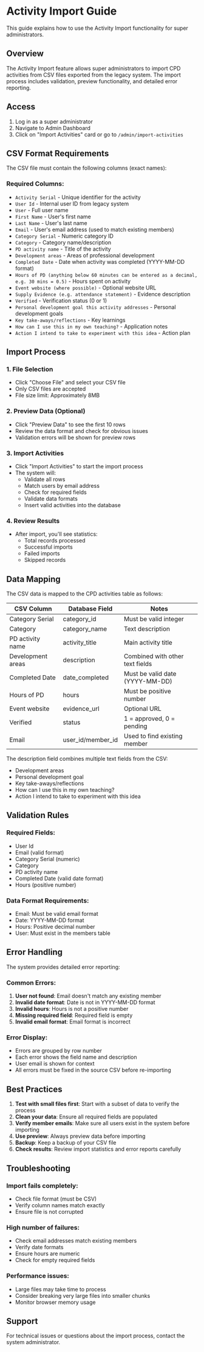 # Activity Import Guide

This guide explains how to use the Activity Import functionality for super administrators.

## Overview

The Activity Import feature allows super administrators to import CPD activities from CSV files exported from the legacy system. The import process includes validation, preview functionality, and detailed error reporting.

## Access

1. Log in as a super administrator
2. Navigate to Admin Dashboard
3. Click on "Import Activities" card or go to `/admin/import-activities`

## CSV Format Requirements

The CSV file must contain the following columns (exact names):

### Required Columns:
- `Activity Serial` - Unique identifier for the activity
- `User Id` - Internal user ID from legacy system  
- `User` - Full user name
- `First Name` - User's first name
- `Last Name` - User's last name
- `Email` - User's email address (used to match existing members)
- `Category Serial` - Numeric category ID
- `Category` - Category name/description
- `PD activity name` - Title of the activity
- `Development areas` - Areas of professional development
- `Completed Date` - Date when activity was completed (YYYY-MM-DD format)
- `Hours of PD (anything below 60 minutes can be entered as a decimal, e.g. 30 mins = 0.5)` - Hours spent on activity
- `Event website (where possible)` - Optional website URL
- `Supply Evidence (e.g. attendance statement)` - Evidence description
- `Verified` - Verification status (0 or 1)
- `Personal development goal this activity addresses` - Personal development goals
- `Key take-aways/reflections` - Key learnings
- `How can I use this in my own teaching?` - Application notes
- `Action I intend to take to experiment with this idea` - Action plan

## Import Process

### 1. File Selection
- Click "Choose File" and select your CSV file
- Only CSV files are accepted
- File size limit: Approximately 8MB

### 2. Preview Data (Optional)
- Click "Preview Data" to see the first 10 rows
- Review the data format and check for obvious issues
- Validation errors will be shown for preview rows

### 3. Import Activities
- Click "Import Activities" to start the import process
- The system will:
  - Validate all rows
  - Match users by email address
  - Check for required fields
  - Validate data formats
  - Insert valid activities into the database

### 4. Review Results
- After import, you'll see statistics:
  - Total records processed
  - Successful imports
  - Failed imports
  - Skipped records

## Data Mapping

The CSV data is mapped to the CPD activities table as follows:

| CSV Column | Database Field | Notes |
|------------|----------------|--------|
| Category Serial | category_id | Must be valid integer |
| Category | category_name | Text description |
| PD activity name | activity_title | Main activity title |
| Development areas | description | Combined with other text fields |
| Completed Date | date_completed | Must be valid date (YYYY-MM-DD) |
| Hours of PD | hours | Must be positive number |
| Event website | evidence_url | Optional URL |
| Verified | status | 1 = approved, 0 = pending |
| Email | user_id/member_id | Used to find existing member |

The description field combines multiple text fields from the CSV:
- Development areas
- Personal development goal
- Key take-aways/reflections
- How can I use this in my own teaching?
- Action I intend to take to experiment with this idea

## Validation Rules

### Required Fields:
- User Id
- Email (valid format)
- Category Serial (numeric)
- Category
- PD activity name
- Completed Date (valid date format)
- Hours (positive number)

### Data Format Requirements:
- Email: Must be valid email format
- Date: YYYY-MM-DD format
- Hours: Positive decimal number
- User: Must exist in the members table

## Error Handling

The system provides detailed error reporting:

### Common Errors:
1. **User not found**: Email doesn't match any existing member
2. **Invalid date format**: Date is not in YYYY-MM-DD format
3. **Invalid hours**: Hours is not a positive number
4. **Missing required field**: Required field is empty
5. **Invalid email format**: Email format is incorrect

### Error Display:
- Errors are grouped by row number
- Each error shows the field name and description
- User email is shown for context
- All errors must be fixed in the source CSV before re-importing

## Best Practices

1. **Test with small files first**: Start with a subset of data to verify the process
2. **Clean your data**: Ensure all required fields are populated
3. **Verify member emails**: Make sure all users exist in the system before importing
4. **Use preview**: Always preview data before importing
5. **Backup**: Keep a backup of your CSV file
6. **Check results**: Review import statistics and error reports carefully

## Troubleshooting

### Import fails completely:
- Check file format (must be CSV)
- Verify column names match exactly
- Ensure file is not corrupted

### High number of failures:
- Check email addresses match existing members
- Verify date formats
- Ensure hours are numeric
- Check for empty required fields

### Performance issues:
- Large files may take time to process
- Consider breaking very large files into smaller chunks
- Monitor browser memory usage

## Support

For technical issues or questions about the import process, contact the system administrator.